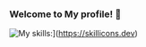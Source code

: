 ### Welcome to My profile! 👋 </br>

![My skills:](https://skillicons.dev/icons?i=c,cpp,git,github,ps,py,tensorflow,vscode)](https://skillicons.dev)
